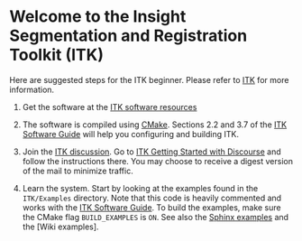 Welcome to the Insight Segmentation and Registration Toolkit (ITK)
==================================================================

Here are suggested steps for the ITK beginner. Please refer to [ITK] for more
information.

  1. Get the software at the
     [ITK software resources](https://itk.org/ITK/resources/software.html)

  2. The software is compiled using [CMake]. Sections 2.2 and 3.7 of the
     [ITK Software Guide] will help you configuring and building ITK.

  3. Join the [ITK discussion]. Go to
     [ITK Getting Started with Discourse](https://discourse.itk.org/t/getting-started-with-discourse/22)
     and follow the instructions there. You may choose to receive a digest
     version of the mail to minimize traffic.

  4. Learn the system. Start by looking at the examples found in the
     `ITK/Examples` directory. Note that this code is heavily commented and
     works with the [ITK Software Guide]. To build the examples, make sure the
     CMake flag `BUILD_EXAMPLES` is `ON`. See also the [Sphinx examples] and
     the [Wiki examples].



[ITK]: https://itk.org
[ITK discussion]: https://discourse.itk.org/
[ITK Software Guide]: https://itk.org/ItkSoftwareGuide.pdf
[Sphinx examples]: https://itk.org/ITKExamples

[CMake]: http://cmake.org
